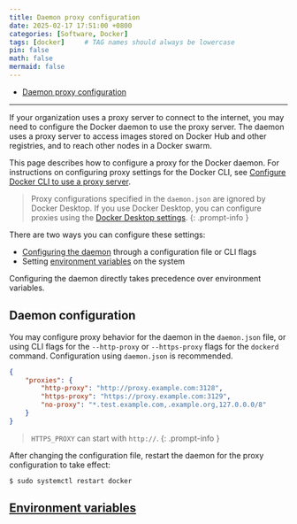 ```yaml
---
title: Daemon proxy configuration
date: 2025-02-17 17:51:00 +0800
categories: [Software, Docker]
tags: [docker]     # TAG names should always be lowercase
pin: false
math: false
mermaid: false
---
```


- [Daemon proxy configuration](https://docs.docker.com/engine/daemon/proxy/)

---

If your organization uses a proxy server to connect to the internet, you may need to
configure the Docker daemon to use the proxy server. The daemon uses a proxy server to
access images stored on Docker Hub and other registries, and to reach other nodes in a Docker swarm.

This page describes how to configure a proxy for the Docker daemon. For instructions on
configuring proxy settings for the Docker CLI, see [Configure Docker CLI to use a proxy server](https://docs.docker.com/engine/cli/proxy/).

> Proxy configurations specified in the `daemon.json` are ignored by Docker Desktop.
> If you use Docker Desktop, you can configure proxies using the [Docker Desktop settings](https://docs.docker.com/desktop/settings-and-maintenance/settings/#proxies).
{: .prompt-info }


There are two ways you can configure these settings:
- [Configuring the daemon](#daemon-configuration) through a configuration file or CLI flags
- Setting [environment variables](#environment-variables) on the system

Configuring the daemon directly takes precedence over environment variables.

## Daemon configuration

You may configure proxy behavior for the daemon in the `daemon.json` file,
or using CLI flags for the `--http-proxy` or `--https-proxy` flags for the `dockerd` command.
Configuration using `daemon.json` is recommended.

```json
{
    "proxies": {
        "http-proxy": "http://proxy.example.com:3128",
        "https-proxy": "https://proxy.example.com:3129",
        "no-proxy": "*.test.example.com,.example.org,127.0.0.0/8"
    }
}
```

> `HTTPS_PROXY` can start with `http://`.
{: .prompt-info }

After changing the configuration file, restart the daemon for the proxy configuration to take effect:

```
$ sudo systemctl restart docker
```

## [Environment variables](https://docs.docker.com/engine/daemon/proxy/#environment-variables)
